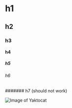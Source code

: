 # h1
## h2
### h3
#### h4
##### h5
###### h6
####### h7 (should not work)

![Image of Yaktocat](https://octodex.github.com/images/yaktocat.png)
